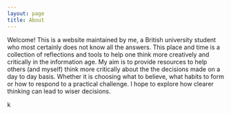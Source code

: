 ```yaml
---
layout: page
title: About
---
```


<p class="message">
  Welcome! This is a website maintained by me, a British university student who most certainly does not know all the answers. This place and time is a collection of reflections and tools to help one think more creatively and critically in the information age. My aim is to provide resources to help others (and myself)  think more critically about the the decisions made on a day to day basis. Whether it is choosing what to believe, what habits to form or how to respond to a practical challenge. I hope to explore how clearer thinking can lead to wiser decisions. 
</p>
k